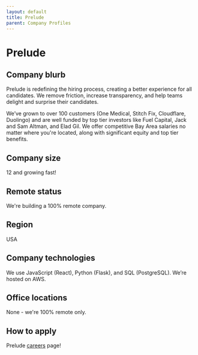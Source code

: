 ```yaml
---
layout: default
title: Prelude
parent: Company Profiles
---
```


# Prelude

## Company blurb

Prelude is redefining the hiring process, creating a better experience for all candidates. We remove friction, increase transparency, and help teams delight and surprise their candidates.

We’ve grown to over 100 customers (One Medical, Stitch Fix, Cloudflare, Duolingo) and are well funded by top tier investors like Fuel Capital, Jack and Sam Altman, and Elad Gil. We offer competitive Bay Area salaries no matter where you're located, along with significant equity and top tier benefits.

## Company size

12 and growing fast!

## Remote status

We're building a 100% remote company.

## Region

USA

## Company technologies

We use JavaScript (React), Python (Flask), and SQL (PostgreSQL). We’re hosted on AWS.

## Office locations

None - we're 100% remote only.

## How to apply

Prelude [careers](https://www.prelude.co/careers) page!
